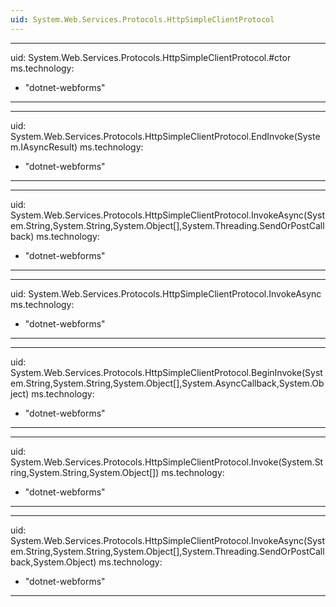 ```yaml
---
uid: System.Web.Services.Protocols.HttpSimpleClientProtocol
---
```


---
uid: System.Web.Services.Protocols.HttpSimpleClientProtocol.#ctor
ms.technology: 
  - "dotnet-webforms"
---

---
uid: System.Web.Services.Protocols.HttpSimpleClientProtocol.EndInvoke(System.IAsyncResult)
ms.technology: 
  - "dotnet-webforms"
---

---
uid: System.Web.Services.Protocols.HttpSimpleClientProtocol.InvokeAsync(System.String,System.String,System.Object[],System.Threading.SendOrPostCallback)
ms.technology: 
  - "dotnet-webforms"
---

---
uid: System.Web.Services.Protocols.HttpSimpleClientProtocol.InvokeAsync
ms.technology: 
  - "dotnet-webforms"
---

---
uid: System.Web.Services.Protocols.HttpSimpleClientProtocol.BeginInvoke(System.String,System.String,System.Object[],System.AsyncCallback,System.Object)
ms.technology: 
  - "dotnet-webforms"
---

---
uid: System.Web.Services.Protocols.HttpSimpleClientProtocol.Invoke(System.String,System.String,System.Object[])
ms.technology: 
  - "dotnet-webforms"
---

---
uid: System.Web.Services.Protocols.HttpSimpleClientProtocol.InvokeAsync(System.String,System.String,System.Object[],System.Threading.SendOrPostCallback,System.Object)
ms.technology: 
  - "dotnet-webforms"
---
